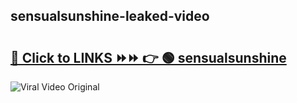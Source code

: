 
 ## sensualsunshine-leaked-video 

# <h2><a href="https://clipsfans.com/sensualsunshine&ref=git">🔗 Click to LINKS ⏩⏩ 👉 🟢 sensualsunshine </a></h2>

<a href="https://clipsfans.com/sensualsunshine&ref=git" rel="nofollow" data-target="animated-image.originalLink"><img src="https://i.ibb.co.com/xMMVF88/686577567.gif" alt="Viral Video Original" style="max-width: 100%; display: inline-block;" data-target="animated-image.originalImage"></a>
